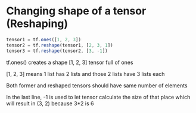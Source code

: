 # Changing shape of a tensor (Reshaping)

```jsx
tensor1 = tf.ones([1, 2, 3])
tensor2 = tf.reshape(tensor1, [2, 3, 1])
tensor3 = tf.reshape(tensor2, [3, -1])
```

tf.ones() creates a shape [1, 2, 3] tensor full of ones

[1, 2, 3] means 1 list has 2 lists and those 2 lists have 3 lists each

Both former and reshaped tensors should have same number of elements

In the last line, -1 is used to let tensor calculate the size of that place which will result in (3, 2) because 3*2 is 6